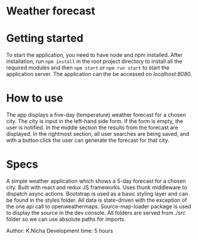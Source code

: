 # Weather forecast

# Getting started
To start the application, you need to have node and npm installed. After installation, run `npm install` in the root project directory to install all the required modules and then `npm start` or `npm run start` to start the application server. The application can the be accessed on *localhost:8080*.

# How to use
The app displays a five-day (temperature) weather forecast for a chosen city. The city is input in the left-hand side form. If the form is empty, the user is notified. In the middle section the results from the forecast are displayed.
In the rightmost section, all user searches are being saved, and with a button click the user can generate the forecast for that city.

# Specs
A simple weather application which shows a 5-day forecast for a chosen city. Built with react and redux JS frameworks. Uses thunk middleware to dispatch async actions. Bootstrap is used as a basic styling layer and can be found in the styles folder. All data is state-driven with the exception of the one api call to openweathermaps.
Source-map-loader package is used to display the source in the dev console. All folders are served from *./src* folder so we can use absolute paths for imports.

Author: K.Nicha
Development time: 5 hours
